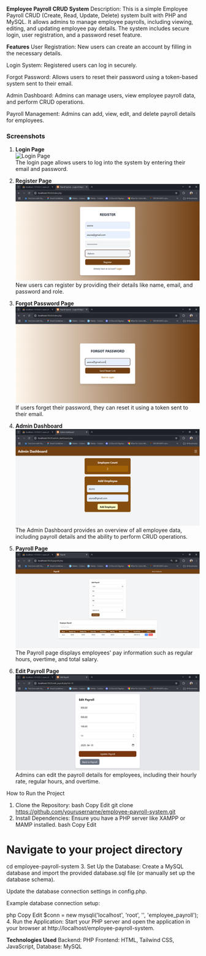 **Employee Payroll CRUD System**
Description:
This is a simple Employee Payroll CRUD (Create, Read, Update, Delete) system built with PHP and MySQL. It allows admins to manage employee payrolls, including viewing, editing, and updating employee pay details. The system includes secure login, user registration, and a password reset feature.

**Features**
User Registration: New users can create an account by filling in the necessary details.

Login System: Registered users can log in securely.

Forgot Password: Allows users to reset their password using a token-based system sent to their email.

Admin Dashboard: Admins can manage users, view employee payroll data, and perform CRUD operations.

Payroll Management: Admins can add, view, edit, and delete payroll details for employees.

### Screenshots

1. **Login Page**  
    ![Login Page](images\LOGINPAGE.png)  
    The login page allows users to log into the system by entering their email and password.

2. **Register Page**  
    ![Register Page](images\REGISTER.png)  
    New users can register by providing their details like name, email, and password and role.

3. **Forgot Password Page**  
    ![Forgot Password Page](images\FORGORPASSWORD.png)  
    If users forget their password, they can reset it using a token sent to their email.

4. **Admin Dashboard**  
    ![Admin Dashboard](images\ADMINDASHBOARD.png)  
    The Admin Dashboard provides an overview of all employee data, including payroll details and the ability to perform CRUD operations.

5. **Payroll Page**  
    ![Payroll Page](images\PAYROLL.png)  
    The Payroll page displays employees' pay information such as regular hours, overtime, and total salary.

6. **Edit Payroll Page**  
    ![Edit Payroll Page](images\UPDATEPAYROLL.png)  
    Admins can edit the payroll details for employees, including their hourly rate, regular hours, and overtime.


How to Run the Project
1. Clone the Repository:
bash
Copy
Edit
git clone https://github.com/yourusername/employee-payroll-system.git
2. Install Dependencies:
Ensure you have a PHP server like XAMPP or MAMP installed.
bash
Copy
Edit
# Navigate to your project directory
cd employee-payroll-system
3. Set Up the Database:
Create a MySQL database and import the provided database.sql file (or manually set up the database schema).

Update the database connection settings in config.php.

Example database connection setup:

php
Copy
Edit
$conn = new mysqli('localhost', 'root', '', 'employee_payroll');
4. Run the Application:
Start your PHP server and open the application in your browser at http://localhost/employee-payroll-system.

**Technologies Used**
Backend: PHP
Frontend: HTML, Tailwind CSS, JavaScript, 
Database: MySQL



